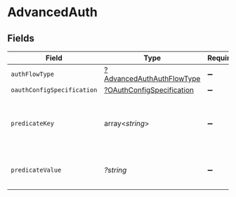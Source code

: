 # AdvancedAuth


## Fields

| Field                                                                                                        | Type                                                                                                         | Required                                                                                                     | Description                                                                                                  |
| ------------------------------------------------------------------------------------------------------------ | ------------------------------------------------------------------------------------------------------------ | ------------------------------------------------------------------------------------------------------------ | ------------------------------------------------------------------------------------------------------------ |
| `authFlowType`                                                                                               | [?AdvancedAuthAuthFlowType](../../models/shared/AdvancedAuthAuthFlowType.md)                                 | :heavy_minus_sign:                                                                                           | N/A                                                                                                          |
| `oauthConfigSpecification`                                                                                   | [?OAuthConfigSpecification](../../models/shared/OAuthConfigSpecification.md)                                 | :heavy_minus_sign:                                                                                           | N/A                                                                                                          |
| `predicateKey`                                                                                               | array<*string*>                                                                                              | :heavy_minus_sign:                                                                                           | Json Path to a field in the connectorSpecification that should exist for the advanced auth to be applicable. |
| `predicateValue`                                                                                             | *?string*                                                                                                    | :heavy_minus_sign:                                                                                           | Value of the predicate_key fields for the advanced auth to be applicable.                                    |